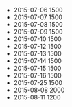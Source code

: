 - 2015-07-06 1500
- 2015-07-07 1500
- 2015-07-08 1500
- 2015-07-09 1500
- 2015-07-10 1500
- 2015-07-12 1500
- 2015-07-13 1500
- 2015-07-14 1500
- 2015-07-15 1500
- 2015-07-16 1500
- 2015-07-25 1500
- 2015-08-08 2000
- 2015-08-11 1200
